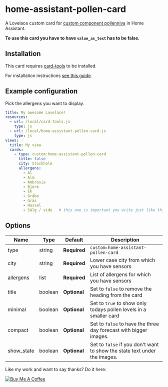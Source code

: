 # home-assistant-pollen-card
A Lovelace custom card for [custom component pollenniva](https://github.com/TekniskSupport/home-assistant-scrape-pollen/) in Home Assistant.

<b>To use this card you have to have `value_as_text` has to be false.</b>

## Installation
This card requires [card-tools](https://github.com/thomasloven/lovelace-card-tools) to be installed.

For installation instructions [see this guide](https://github.com/thomasloven/hass-config/wiki/Lovelace-Plugins).

## Example configuration
Pick the allergens you want to display.
```yaml
title: My awesome Lovelace!
resources:
  - url: /local/card-tools.js
    type: js
  - url: /local/home-assistant-pollen-card.js
    type: js
views:
  title: My view
  cards:
    - type: custom:home-assistant-pollen-card
      title: false
      city: Stockholm
      allergens:
        - Al
        - Alm
        - Ambrosia
        - Björk
        - Ek
        - Gråbo
        - Gräs
        - Hassel
        - Sälg / vide   # this one is important you write just like this.
```

## Options

| Name | Type | Default | Description
| ---- | ---- | ------- | -----------
| type | string | **Required** | `custom:home-assistant-pollen-card`
| city | string | **Required** | Lower case city from which you have sensors
| allergens | list | **Required** | List of allergens for which you have sensors
| title | boolean | **Optional** | Set to `false` to remove the heading from the card
| minimal | boolean | **Optional** | Set to `true` to show only todays pollen levels in a smaller card
| compact | boolean | **Optional** | Set to `false` to have the three day forecast with bigger images.
| show_state | boolean | **Optional** | Set to `false` if you don't want to show the state text under the images.


Like my work and want to say thanks? Do it here:

<a href="https://www.buymeacoffee.com/iq1f96D" target="_blank"><img src="https://www.buymeacoffee.com/assets/img/custom_images/purple_img.png" alt="Buy Me A Coffee" style="height: auto !important;width: auto !important;" ></a>
